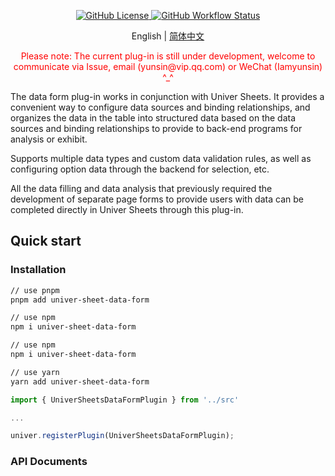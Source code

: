 <p align="center">
  <a href="./LICENSE.txt">
      <img src="https://img.shields.io/github/license/iamyunsin/univer-sheets-data-form" alt="GitHub License" />
  </a>
  <a href="https://github.com/iamyunsin/univer-sheets-data-form/actions/workflows/build.yml">
      <img src="https://img.shields.io/github/actions/workflow/status/iamyunsin/univer-sheets-data-form/build.yml" alt="GitHub Workflow Status" />
  </a>
</p>

<p align="center">
    English
    |
    <a href="./README-zh.md">简体中文</a>
</p>

<p align="center" style="color: red">Please note: The current plug-in is still under development, welcome to communicate via Issue, email (yunsin@vip.qq.com) or WeChat (Iamyunsin) ^_^</p>

The data form plug-in works in conjunction with Univer Sheets. It provides a convenient way to configure data sources and binding relationships, and organizes the data in the table into structured data based on the data sources and binding relationships to provide to back-end programs for analysis or exhibit.

Supports multiple data types and custom data validation rules, as well as configuring option data through the backend for selection, etc.

All the data filling and data analysis that previously required the development of separate page forms to provide users with data can be completed directly in Univer Sheets through this plug-in.

## Quick start


### Installation

```bash
// use pnpm
pnpm add univer-sheet-data-form

// use npm
npm i univer-sheet-data-form

// use npm
npm i univer-sheet-data-form

// use yarn
yarn add univer-sheet-data-form
```

```ts
import { UniverSheetsDataFormPlugin } from '../src'

...

univer.registerPlugin(UniverSheetsDataFormPlugin);
```

### API Documents


